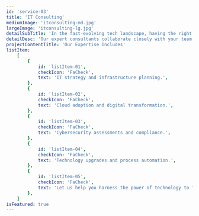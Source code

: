 ```yaml
---
id: 'service-03'
title: 'IT Consulting'
mediumImage: 'itconsulting-md.jpg'
largeImage: 'itconsulting-lg.jpg'
detailSubTitle: 'In the fast-evolving tech landscape, having the right IT strategy can make all the difference. Our IT consulting services are designed to help businesses navigate complexity, optimize processes, and unlock new opportunities through technology.'
detailDesc: 'Our expert consultants collaborate closely with your team to analyze your existing infrastructure, identify challenges, and implement tailored solutions that align with your business goals. From IT strategy development to cloud migration and cybersecurity, we offer a full spectrum of consulting services to enhance efficiency and innovation.'
projectContentTitle: 'Our Expertise Includes'
listItem:
    [
        {
            id: 'listItem-01',
            checkIcon: 'FaCheck',
            text: 'IT strategy and infrastructure planning.',
        },
        {
            id: 'listItem-02',
            checkIcon: 'FaCheck',
            text: 'Cloud adoption and digital transformation.',
        },
        {
            id: 'listItem-03',
            checkIcon: 'FaCheck',
            text: 'Cybersecurity assessments and compliance.',
        },
        {
            id: 'listItem-04',
            checkIcon: 'FaCheck',
            text: 'Technology upgrades and process automation.',
        },
        {
            id: 'listItem-05',
            checkIcon: 'FaCheck',
            text: 'Let us help you harness the power of technology to future-proof your business.',
        },
    ]
isFeatured: true
---
```

